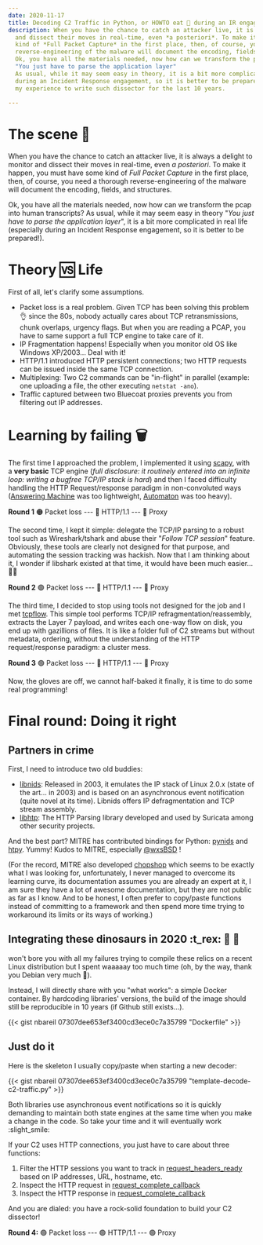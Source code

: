 ```yaml
---
date: 2020-11-17
title: Decoding C2 Traffic in Python, or HOWTO eat 🍿 during an IR engagement?
description: When you have the chance to catch an attacker live, it is always a delight to monitor 🍿 
  and dissect their moves in real-time, even *a posteriori*. To make it happen, you must have some
  kind of *Full Packet Capture* in the first place, then, of course, you need a thorough
  reverse-engineering of the malware will document the encoding, fields, and structures.
  Ok, you have all the materials needed, now how can we transform the pcap into human transcripts? 
  "You just have to parse the application layer"
  As usual, while it may seem easy in theory, it is a bit more complicated in real life (especially
  during an Incident Response engagement, so it is better to be prepared!), this post describes
  my experience to write such dissector for the last 10 years.
  
---
```

# The scene :movie_camera:  

When you have the chance to catch an attacker live, it is always a delight to monitor and dissect their moves in real-time, even *a posteriori*. To make it happen, you must have some kind of *Full Packet Capture* in the first place, then, of course, you need a thorough reverse-engineering of the malware will document the encoding, fields, and structures.

Ok, you have all the materials needed, now how can we transform the pcap into human transcripts? As usual, while it may seem easy in theory "*You just have to parse the application layer*", it is a bit more complicated in real life (especially during an Incident Response engagement, so it is better to be prepared!).

# Theory :vs: Life

First of all, let's clarify some assumptions.

- Packet loss is a real problem. Given TCP has been solving this problem :ok_hand: since the 80s, nobody actually cares about TCP retransmissions, chunk overlaps, urgency flags. But when you are reading a PCAP, you have to same support a full TCP engine to take care of it.
- IP Fragmentation happens! Especially when you monitor old OS like Windows XP/2003... Deal with it!
- HTTP/1.1 introduced HTTP persistent connections; two HTTP requests can be issued inside the same TCP connection.
- Multiplexing: Two C2 commands can be "in-flight" in parallel (example: one uploading a file, the other executing `netstat -ano`).
- Traffic captured between two Bluecoat proxies prevents you from filtering out IP addresses.

# Learning by failing  :wastebasket:

The first time I approached the problem, I implemented it using [scapy](https://scapy.net/), with a **very basic** TCP engine (*full disclosure: it routinely entered into an infinite loop: writing a bugfree TCP/IP stack is hard*) and then I faced difficulty handling the HTTP Request/response paradigm in non-convoluted ways ([Answering Machine](https://scapy.readthedocs.io/en/latest/api/scapy.ansmachine.html) was too lightweight, [Automaton](https://scapy.readthedocs.io/en/latest/api/scapy.automaton.html) was too heavy).

**Round  1** :orange_circle: Packet loss  --- :red_circle:   HTTP/1.1 --- :red_circle: Proxy

The second time, I kept it simple: delegate the TCP/IP parsing to a robust tool such as Wireshark/tshark and abuse their "*Follow TCP session*" feature. Obviously, these tools are clearly not designed for that purpose, and automating the session tracking was hackish. Now that I am thinking about it, I wonder if libshark existed at that time,  it would have been much easier... 🤷‍♂️

**Round 2** :green_circle: Packet loss  --- :red_circle:   HTTP/1.1 --- :red_circle: Proxy 

The third time, I decided to stop using tools not designed for the job and I met [tcpflow](https://github.com/simsong/tcpflow). This simple tool performs TCP/IP refragmentation/reassembly, extracts the Layer 7 payload, and writes each one-way flow on disk, you end up with gazillions of files. It is like a folder full of C2 streams but without metadata, ordering, without the understanding of the HTTP request/response paradigm: a cluster mess.

**Round 3** :green_circle: Packet loss  --- :red_circle:   HTTP/1.1 --- :red_circle: Proxy

Now, the gloves are off, we cannot half-baked it finally, it is time to do some real programming! 


# Final round: Doing it right
## Partners in crime

First, I need to introduce two old buddies:
- [libnids](https://github.com/MITRECND/libnids): Released in 2003, it emulates the IP stack of Linux 2.0.x (state of the art... in 2003) and is based on an asynchronous event notification (quite novel at its time). Libnids offers IP defragmentation and TCP stream assembly.
- [libhtp](https://github.com/OISF/libhtp): The HTTP Parsing library developed and used by Suricata among other security projects.

And the best part? MITRE has contributed bindings for Python: [pynids](https://github.com/MITRECND/pynids.git) and [htpy](https://github.com/MITRECND/htpy). Yummy! Kudos to MITRE, especially [@wxsBSD](https://twitter.com/wxs) !

(For the record, MITRE also developed [chopshop](https://github.com/MITRECND/chopshop) which seems to be exactly what I was looking for, unfortunately, I never managed to overcome its learning curve, its documentation assumes you are already an expert at it, I am sure they have a lot of awesome documentation, but they are not public as far as I know. And to be honest, I often prefer to copy/paste functions instead of  committing to a framework and then spend more time trying to workaround its limits or its ways of working.)

## Integrating these dinosaurs in 2020 :t_rex: :sauropod: :crocodile:

 won't bore you with all my failures trying to compile these relics on a recent Linux distribution but I spent waaaaay too much time (oh, by the way, thank you Debian very much 🤬).

Instead, I will directly share with you "what works": a simple Docker container. By hardcoding libraries' versions, the build of the image should still be reproducible in 10 years (if Github still exists...).

{{< gist nbareil 07307dee653ef3400cd3ece0c7a35799 "Dockerfile" >}}

## Just do it

Here is the skeleton I usually copy/paste when starting a new decoder:


{{< gist nbareil 07307dee653ef3400cd3ece0c7a35799 "template-decode-c2-traffic.py" >}}

Both libraries use asynchronous event notifications so it is quickly demanding to maintain both state engines at the same time when you make a change in the code. So take your time and it will eventually work :slight_smile:

If your C2 uses HTTP connections, you just have to care about three functions:

1. Filter the HTTP sessions you want to track in [request_headers_ready](#L28) based on IP addresses, URL, hostname, etc.
1. Inspect the HTTP request in [request_complete_callback](#L70)
1. Inspect the HTTP response in [request_complete_callback](#L96)

And you are dialed: you have a rock-solid foundation to build your C2 dissector! 

**Round 4:** :green_circle: Packet loss  --- :green_circle:   HTTP/1.1 --- :green_circle: Proxy
